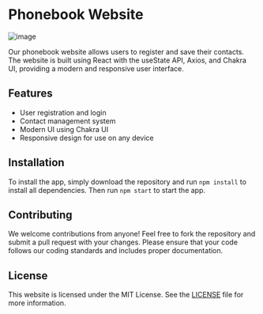 # Phonebook Website

![image](https://user-images.githubusercontent.com/94438982/222685318-14f9e575-b6ad-4134-a05e-a38826318536.png)

Our phonebook website allows users to register and save their contacts. The website is built using React with the useState API, Axios, and Chakra UI, providing a modern and responsive user interface.

## Features

- User registration and login
- Contact management system
- Modern UI using Chakra UI
- Responsive design for use on any device

## Installation

To install the app, simply download the repository and run `npm install` to install all dependencies. Then run `npm start` to start the app.

## Contributing

We welcome contributions from anyone! Feel free to fork the repository and submit a pull request with your changes. Please ensure that your code follows our coding standards and includes proper documentation.

## License

This website is licensed under the MIT License. See the [LICENSE](LICENSE) file for more information.
